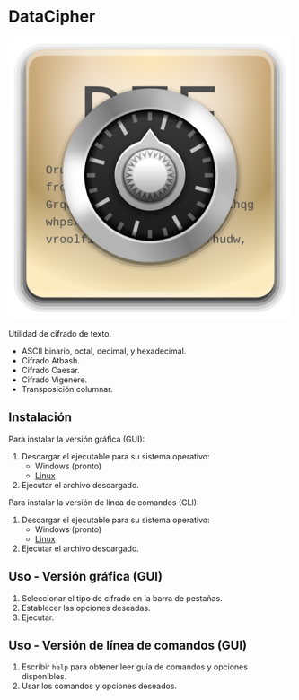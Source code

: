 # DataCipher

![DataCipher icon](datacipher.png)

Utilidad de cifrado de texto.

- ASCII binario, octal, decimal, y hexadecimal.
- Cifrado Atbash.
- Cifrado Caesar.
- Cifrado Vigenère.
- Transposición columnar.

## Instalación

Para instalar la versión gráfica (GUI):
1. Descargar el ejecutable para su sistema operativo:
    - Windows (pronto)
    - [Linux](dist/datacipher_gui)
2. Ejecutar el archivo descargado.

Para instalar la versión de línea de comandos (CLI):
1. Descargar el ejecutable para su sistema operativo:
    - Windows (pronto)
    - [Linux](dist/datacipher_cli)
2. Ejecutar el archivo descargado.

## Uso - Versión gráfica (GUI)

1. Seleccionar el tipo de cifrado en la barra de pestañas.
2. Establecer las opciones deseadas.
3. Ejecutar.

## Uso - Versión de línea de comandos (GUI)

1. Escribir `help` para obtener leer guía de comandos y opciones disponibles.
2. Usar los comandos y opciones deseados.


